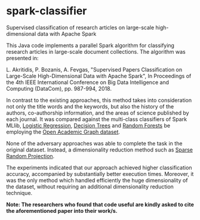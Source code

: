# spark-classifier
Supervised classification of research articles on large-scale high-dimensional data with Apache Spark

This Java code implements a parallel Spark algorithm for classifying research articles in large-scale document collections. The algorithm was presented in:

L. Akritidis, P. Bozanis, A. Fevgas, "Supervised Papers Classification on Large-Scale High-Dimensional Data with Apache Spark", In Proceedings of the 4th IEEE International Conference on Big Data Intelligence and Computing (DataCom), pp. 987-994, 2018. 

In contrast to the existing approaches, this method takes into consideration not only the title words and the keywords, but also  the history of the authors, co-authorship information, and the areas of science published by each journal. It was compared against the multi-class classifiers of Spark MLlib, [Logistic Regression](https://spark.apache.org/docs/latest/ml-classification-regression.html#logistic-regression), [Decision Trees](https://spark.apache.org/docs/latest/ml-classification-regression.html#decision-tree-classifier) and [Random Forests](https://spark.apache.org/docs/latest/ml-classification-regression.html#random-forest-classifier) be employing the [Open Academic Graph dataset](https://www.openacademic.ai/oag/).

None of the adversary approaches was able to complete the task in the original dataset. Instead, a dimensionality reduction method such as [Sparse Random Projection](https://github.com/SashiDareddy/RandomProjection).

The experiments indicated that our approach achieved higher classification accuracy, accompanied by substantially better execution times. Moreover, it was the only method which handled efficiently the huge dimensionality of the dataset, without requiring an additional dimensionality reduction technique.

**Note: The researchers who found that code useful are kindly asked to cite the aforementioned paper into their work/s.**


